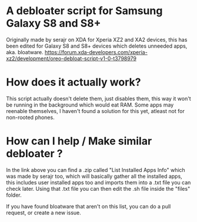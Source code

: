 # A debloater script for Samsung Galaxy S8 and S8+

Originally made by serajr on XDA for Xperia XZ2 and XA2 devices, this has been edited for
Galaxy S8 and S8+ devices which deletes unneeded apps, aka. bloatware.
https://forum.xda-developers.com/xperia-xz2/development/oreo-debloat-script-v1-0-t3798979

# How does it actually work?

This script actually doesn't delete them, just disables them, this way it won't be running
in the background which would eat RAM. Some apps may reenable themselves, I haven't found a 
solution for this yet, atleast not for non-rooted phones.

# How can I help / Make similar debloater ?

In the link above you can find a .zip called "List Installed Apps Info" which was
made by serajr too, which will basically
gather all the installed apps, this includes user installed apps too and imports them
into a .txt file you can check later. Using that .txt file you can then edit the
.sh file inside the "files" folder.

If you have found bloatware that aren't on this list, you can do a pull request, or 
create a new issue.